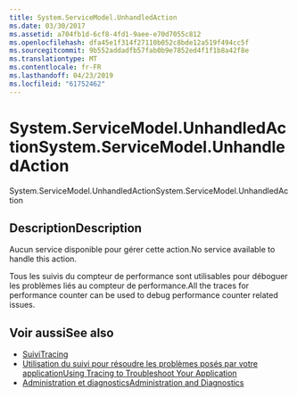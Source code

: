 ```yaml
---
title: System.ServiceModel.UnhandledAction
ms.date: 03/30/2017
ms.assetid: a704fb1d-6cf8-4fd1-9aee-e70d7055c812
ms.openlocfilehash: dfa45e1f314f27110b052c8bde12a519f494cc5f
ms.sourcegitcommit: 9b552addadfb57fab0b9e7852ed4f1f1b8a42f8e
ms.translationtype: MT
ms.contentlocale: fr-FR
ms.lasthandoff: 04/23/2019
ms.locfileid: "61752462"
---
```

# <a name="systemservicemodelunhandledaction"></a><span data-ttu-id="fc1dc-102">System.ServiceModel.UnhandledAction</span><span class="sxs-lookup"><span data-stu-id="fc1dc-102">System.ServiceModel.UnhandledAction</span></span>
<span data-ttu-id="fc1dc-103">System.ServiceModel.UnhandledAction</span><span class="sxs-lookup"><span data-stu-id="fc1dc-103">System.ServiceModel.UnhandledAction</span></span>  
  
## <a name="description"></a><span data-ttu-id="fc1dc-104">Description</span><span class="sxs-lookup"><span data-stu-id="fc1dc-104">Description</span></span>  
 <span data-ttu-id="fc1dc-105">Aucun service disponible pour gérer cette action.</span><span class="sxs-lookup"><span data-stu-id="fc1dc-105">No service available to handle this action.</span></span>  
  
 <span data-ttu-id="fc1dc-106">Tous les suivis du compteur de performance sont utilisables pour déboguer les problèmes liés au compteur de performance.</span><span class="sxs-lookup"><span data-stu-id="fc1dc-106">All the traces for performance counter can be used to debug performance counter related issues.</span></span>  
  
## <a name="see-also"></a><span data-ttu-id="fc1dc-107">Voir aussi</span><span class="sxs-lookup"><span data-stu-id="fc1dc-107">See also</span></span>

- [<span data-ttu-id="fc1dc-108">Suivi</span><span class="sxs-lookup"><span data-stu-id="fc1dc-108">Tracing</span></span>](../../../../../docs/framework/wcf/diagnostics/tracing/index.md)
- [<span data-ttu-id="fc1dc-109">Utilisation du suivi pour résoudre les problèmes posés par votre application</span><span class="sxs-lookup"><span data-stu-id="fc1dc-109">Using Tracing to Troubleshoot Your Application</span></span>](../../../../../docs/framework/wcf/diagnostics/tracing/using-tracing-to-troubleshoot-your-application.md)
- [<span data-ttu-id="fc1dc-110">Administration et diagnostics</span><span class="sxs-lookup"><span data-stu-id="fc1dc-110">Administration and Diagnostics</span></span>](../../../../../docs/framework/wcf/diagnostics/index.md)
